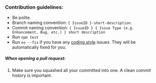 ### Contribution guidelines:

- Be polite.
- Branch naming convention: `{ IssueID }-short-description`.
- Commit naming convention: `{ IssueID } { Issue Type (e.g. Enhancement, Bug, etc.) } short description`
- Run `npm test`
- Run `xo --fix` if you have any [coding style](https://github.com/sindresorhus/xo) issues. They will be automatically fixed for you.

##### When opening a pull request:
1. Make sure you squashed all your committed into one. A clean commit history is important.



